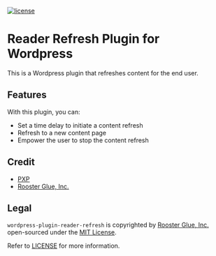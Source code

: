 [![license](https://img.shields.io/github/license/mashape/apistatus.svg)]()
# Reader Refresh Plugin for Wordpress
This is a Wordpress plugin that refreshes content for the end user. 

## Features
With this plugin, you can:
- Set a time delay to initiate a content refresh
- Refresh to a new content page
- Empower the user to stop the content refresh

## Credit
- [PXP](https://pxp200.com)
- [Rooster Glue, Inc.](https://roosterglue.com)

## Legal
`wordpress-plugin-reader-refresh` is copyrighted by [Rooster Glue, Inc.](https://roosterglue.com) open-sourced under the [MIT License](https://en.wikipedia.org/wiki/MIT_License). 

Refer to 
[LICENSE](https://github.com/roosterglue/wordpress-plugin-reader-refresh/blob/master/LICENSE) 
for more information.
